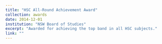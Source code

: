 ```yaml
---
title: "HSC All-Round Achievement Award"
collection: awards
date: 2014-12-01
institution: "NSW Board of Studies"
excerpt: "Awarded for achieving the top band in all HSC subjects."
link: ""
---
```

